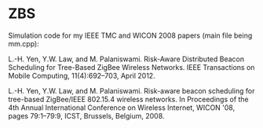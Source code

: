 ZBS
===

Simulation code for my IEEE TMC and WICON 2008 papers (main file being mm.cpp):

L.-H. Yen, Y.W. Law, and M. Palaniswami. Risk-Aware Distributed Beacon Scheduling for Tree-Based ZigBee Wireless Networks. IEEE Transactions on Mobile Computing, 11(4):692–703, April 2012.

L.-H. Yen, Y.W. Law, and M. Palaniswami. Risk-aware beacon scheduling for tree-based ZigBee/IEEE 802.15.4 wireless networks. In Proceedings of the 4th Annual International Conference on Wireless Internet, WICON '08, pages 79:1–79:9, ICST, Brussels, Belgium, 2008.
